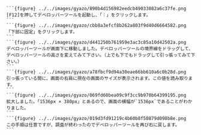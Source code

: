 ````{card} 画面幅を調べる方法
```{figure} ../../images/gyazo/890b4d156982eedcb49033082a6c37fe.png
[F12]を押してデベロッパーツールを起動し、「︙」をクリックします。
```
```{figure} ../../images/gyazo/cbb8a3efcf8b262a803f9d40d6664582.png
「下部に固定」をクリックします。
```
```{figure} ../../images/gyazo/d441250b761959e3ac3c85a10d42502a.png
デベロッパーツールが画面下に移動しました。デベロッパーツールの境界線をドラッグして、デベロッパーツールの高さを変えてみて下さい。（上でも下でもドラッグして引っ張ってみて下さい。）
```
```{figure} ../../images/gyazo/a78fbcf9d94a30eae66bb610a6c0b28d.png
引っ張っている間に、画面の右肩に現在の画面のサイズが表示されます。この値を読み取ります。
```
```{figure} ../../images/gyazo/069fd60bea09c9f3cc9b970b64399195.png
拡大しました。「1536px × 380px」とあるので、画面の横幅が`1536px`であることがわかりました。
```
```{figure} ../../images/gyazo/019d3fd91219c4b60b8f50879d098b8e.png
この手順は任意ですが、調査が終わったのでデベロッパーツールを再び右に戻します。
```
````
